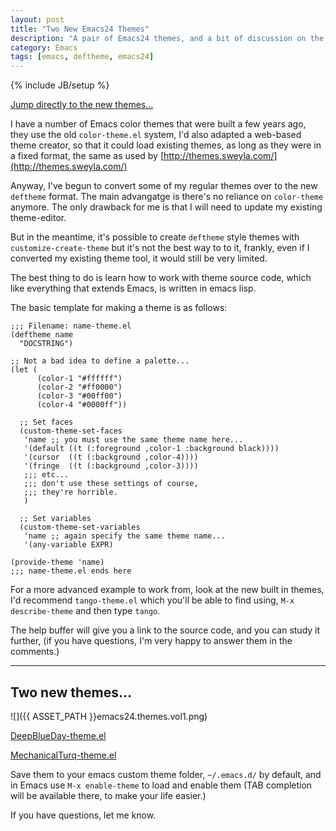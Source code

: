 ```yaml
---
layout: post
title: "Two New Emacs24 Themes"
description: "A pair of Emacs24 themes, and a bit of discussion on the deftheme format"
category: Emacs
tags: [emacs, deftheme, emacs24]
---
```

{% include JB/setup %}

[Jump directly to the new themes...](#newthemes)

I have a number of Emacs color themes that were built a few years ago, they use the old `color-theme.el` system, I'd also adapted a web-based theme creator, so that it could load existing themes, as long as they were in a fixed format, the same as used by [http://themes.sweyla.com/](http://themes.sweyla.com/) 

Anyway, I've begun to convert some of my regular themes over to the new `deftheme` format. The main advangatge is there's no reliance on `color-theme` anymore. The only drawback for me is that I will need to update my existing theme-editor.

But in the meantime, it's possible to create `deftheme` style themes with `customize-create-theme` but it's not the best way to to it, frankly, even if I converted my existing theme tool, it would still be very limited.

The best thing to do is learn how to work with theme source code, which like everything that extends Emacs, is written in emacs lisp.

The basic template for making a theme is as follows:

    ;;; Filename: name-theme.el 
    (deftheme name
      "DOCSTRING")
     
    ;; Not a bad idea to define a palette...
    (let (
          (color-1 "#ffffff") 
          (color-2 "#ff0000") 
          (color-3 "#00ff00")
          (color-4 "#0000ff"))
     
      ;; Set faces
      (custom-theme-set-faces
       'name ;; you must use the same theme name here...
       '(default ((t (:foreground ,color-1 :background black))))
       '(cursor  ((t (:background ,color-4))))
       '(fringe  ((t (:background ,color-3))))
       ;;; etc... 
       ;;; don't use these settings of course, 
       ;;; they're horrible.
       )
     
      ;; Set variables
      (custom-theme-set-variables
       'name ;; again specify the same theme name...
       '(any-variable EXPR)
     
    (provide-theme 'name)
    ;;; name-theme.el ends here
     
For a more advanced example to work from, look at the new built in themes, I'd recommend `tango-theme.el` which you'll be able to find using, `M-x describe-theme` and then type `tango`.

The help buffer will give you a link to the source code, and you can study it further, (if you have questions, I'm very happy to answer them in the comments.)

<a name="newthemes" />

* * * * *

## Two new themes... 

![]({{ ASSET_PATH }}emacs24.themes.vol1.png)

<p class=""><a href="{{ ASSET_PATH }}DeepBlueDay-theme.el" class="btn btn-primary btn-large">DeepBlueDay-theme.el</a></p>

<p class=""><a href="{{ ASSET_PATH }}MechanicalTurq-theme.el" class="btn btn-primary btn-large">MechanicalTurq-theme.el</a></p>

Save them to your emacs custom theme folder, `~/.emacs.d/` by default, and in Emacs use `M-x enable-theme` to load and enable them (TAB completion will be available there, to make your life easier.)

If you have questions, let me know. 